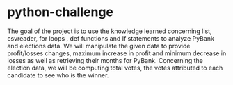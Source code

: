 # python-challenge

The goal of the project is to use the knowledge learned concerning list, csvreader, for loops , def functions and If statements to analyze PyBank and elections data.
We will manipulate the given data to provide profit/losses changes, maximum increase in profit and minimum decrease in losses as well as retrieving their months for PyBank. Concerning the election data, we will be computing total votes, the votes attributed to each candidate to see who is the winner.
